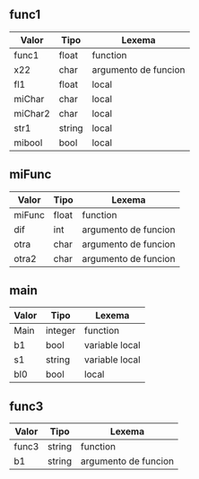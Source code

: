 ## func1

| Valor | Tipo | Lexema |
|-------|------|--------|
| func1 | float | function |
| x22 | char | argumento de funcion |
| fl1 | float | local |
| miChar | char | local |
| miChar2 | char | local |
| str1 | string | local |
| mibool | bool | local |

## miFunc

| Valor | Tipo | Lexema |
|-------|------|--------|
| miFunc | float | function |
| dif | int | argumento de funcion |
| otra | char | argumento de funcion |
| otra2 | char | argumento de funcion |

## main

| Valor | Tipo | Lexema |
|-------|------|--------|
| Main | integer | function |
| b1 | bool | variable local |
| s1 | string | variable local |
| bl0 | bool | local |

## func3

| Valor | Tipo | Lexema |
|-------|------|--------|
| func3 | string | function |
| b1 | string | argumento de funcion |

